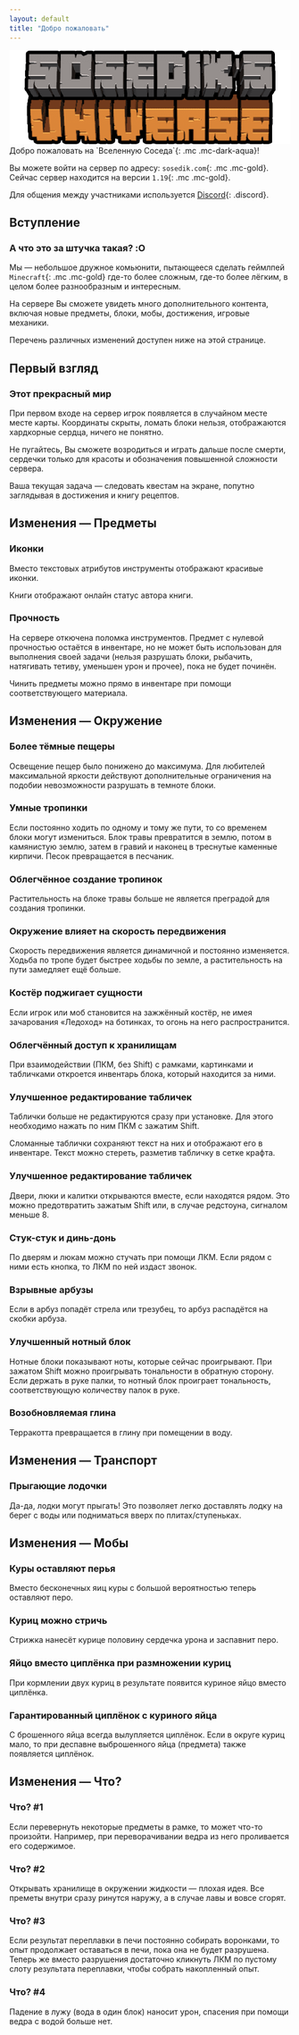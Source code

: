 ```yaml
---
layout: default
title: "Добро пожаловать"
---
```


<img src="./assets/server_logo.png" alt="Server Logo" class="server-logo">

<div markdown="1" class="welcome">
Добро пожаловать на `Вселенную Соседа`{: .mc .mc-dark-aqua}!

Вы можете войти на сервер по адресу: `sosedik.com`{: .mc .mc-gold}. Сейчас сервер находится на версии `1.19`{: .mc .mc-gold}.

Для общения между участниками используется [Discord](https://discord.io/sosedik){: .discord}.
</div>



## Вступление

### А что это за штучка такая? :O
Мы — небольшое дружное комьюнити, пытающееся сделать геймлпей `Minecraft`{: .mc .mc-gold} где-то более сложным, где-то более лёгким, в целом более разнообразным и интересным.

На сервере Вы сможете увидеть много дополнительного контента, включая новые предметы, блоки, мобы, достижения, игровые механики.

Перечень различных изменений доступен ниже на этой странице.

## Первый взгляд

### Этот прекрасный мир
При первом входе на сервер игрок появляется в случайном месте месте карты. Координаты скрыты, ломать блоки нельзя, отображаются хардкорные сердца, ничего не понятно.

Не пугайтесь, Вы сможете возродиться и играть дальше после смерти, сердечки только для красоты и обозначения повышенной сложности сервера.

Ваша текущая задача — следовать квестам на экране, попутно заглядывая в достижения и книгу рецептов.



## Изменения — Предметы

### Иконки
Вместо текстовых атрибутов инструменты отображают красивые иконки.

Книги отображают онлайн статус автора книги.

### Прочность
На сервере откючена поломка инструментов. Предмет с нулевой прочностью остаётся в инвентаре, но не может быть использован для выполнения своей задачи (нельзя разрушать блоки, рыбачить, натягивать тетиву, уменьшен урон и прочее), пока не будет починён.

Чинить предметы можно прямо в инвентаре при помощи соответствующего материала.



## Изменения — Окружение

### Более тёмные пещеры
Освещение пещер было понижено до максимума. Для любителей максимальной яркости действуют дополнительные ограничения на подобии невозможности разрушать в темноте блоки.

### Умные тропинки
Если постоянно ходить по одному и тому же пути, то со временем блоки могут измениться. Блок травы превратится в землю, потом в камянистую землю, затем в гравий и наконец в треснутые каменные кирпичи. Песок превращается в песчаник.

### Облегчённое создание тропинок
Растительность на блоке травы больше не является преградой для создания тропинки.

### Окружение влияет на скорость передвижения
Скорость передвижения является динамичной и постоянно изменяется. Ходьба по тропе будет быстрее ходьбы по земле, а растительность на пути замедляет ещё больше.

### Костёр поджигает сущности
Если игрок или моб становится на зажжённый костёр, не имея зачарования «Ледоход» на ботинках, то огонь на него распространится.

### Облегчённый доступ к хранилищам
При взаимодействии (ПКМ, без Shift) с рамками, картинками и табличками откроется инвентарь блока, который находится за ними.

### Улучшенное редактирование табличек
Таблички больше не редактируются сразу при установке. Для этого необходимо нажать по ним ПКМ с зажатим Shift.

Сломанные таблички сохраняют текст на них и отображают его в инвентаре. Текст можно стереть, разметив табличку в сетке крафта.

### Улучшенное редактирование табличек
Двери, люки и калитки открываются вместе, если находятся рядом. Это можно предотвратить зажатым Shift или, в случае редстоуна, сигналом меньше 8.

### Стук-стук и динь-донь
По дверям и люкам можно стучать при помощи ЛКМ. Если рядом с ними есть кнопка, то ЛКМ по ней издаст звонок.

### Взрывные арбузы
Если в арбуз попадёт стрела или трезубец, то арбуз распадётся на скобки арбуза.

### Улучшенный нотный блок
Нотные блоки показывают ноты, которые сейчас проигрывают. При зажатом Shift можно проигрывать тональности в обратную сторону. Если держать в руке палки, то нотный блок проиграет тональность, соответствующую количеству палок в руке.

### Возобновляемая глина
Терракотта превращается в глину при помещении в воду.



## Изменения — Транспорт

### Прыгающие лодочки
Да-да, лодки могут прыгать! Это позволяет легко доставлять лодку на берег с воды или подниматься вверх по плитах/ступеньках.



## Изменения — Мобы

### Куры оставляют перья
Вместо бесконечных яиц куры с большой вероятностью теперь оставляют перо.

### Куриц можно стричь
Стрижка нанесёт курице половину сердечка урона и заспавнит перо.

### Яйцо вместо циплёнка при размножении куриц
При кормлении двух куриц в результате появится куриное яйцо вместо циплёнка.

### Гарантированный циплёнок с куриного яйца
С брошенного яйца всегда вылупляется циплёнок. Если в округе куриц мало, то при деспавне выброшенного яйца (предмета) также появляется циплёнок.



## Изменения — Что?

### Что? #1
Если перевернуть некоторые предметы в рамке, то может что-то произойти. Например, при переворачивании ведра из него проливается его содержимое.

### Что? #2
Открывать хранилище в окружении жидкости — плохая идея. Все преметы внутри сразу ринутся наружу, а в случае лавы и вовсе сгорят.

### Что? #3
Если результат переплавки в печи постоянно собирать воронками, то опыт продолжает оставаться в печи, пока она не будет разрушена. Теперь же вместо разрушения достаточно кликнуть ЛКМ по пустому слоту результата переплавки, чтобы собрать накопленный опыт.

### Что? #4
Падение в лужу (вода в один блок) наносит урон, спасения при помощи ведра с водой больше нет.
